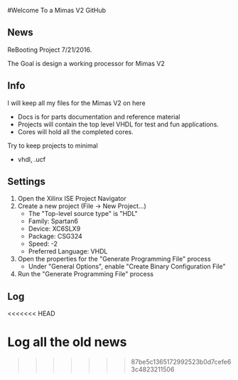 #Welcome To a Mimas V2 GitHub

## News

ReBooting Project 7/21/2016.

The Goal is design a working processor for Mimas V2

## Info

I will keep all my files for the Mimas V2 on here
- Docs is for parts documentation and reference material
- Projects will contain the top level VHDL for test and fun applications.
- Cores will hold all the completed cores. 

Try to keep projects to minimal
- vhdl, .ucf

## Settings 
1. Open the Xilinx ISE Project Navigator
2. Create a new project (File -> New Project...)
    -   The "Top-level source type" is "HDL"
    -   Family: Spartan6
    -   Device: XC6SLX9
    -   Package: CSG324
    -   Speed: -2
    -   Preferred Language: VHDL
3. Open the properties for the "Generate Programming File" process
    -   Under "General Options", enable "Create Binary Configuration File"
4. Run the "Generate Programming File" process

## Log
<<<<<<< HEAD

Log all the old news
=======
>>>>>>> 87be5c1365172992523b0d7cefe63c4823211506

